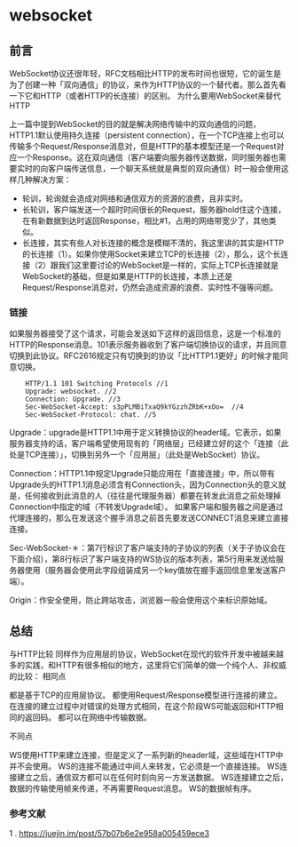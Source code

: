 # websocket

## 前言

WebSocket协议还很年轻，RFC文档相比HTTP的发布时间也很短，它的诞生是为了创建一种「双向通信」的协议，来作为HTTP协议的一个替代者。那么首先看一下它和HTTP（或者HTTP的长连接）的区别。
为什么要用WebSocket来替代HTTP

上一篇中提到WebSocket的目的就是解决网络传输中的双向通信的问题，HTTP1.1默认使用持久连接（persistent connection），在一个TCP连接上也可以传输多个Request/Response消息对，但是HTTP的基本模型还是一个Request对应一个Response。这在双向通信（客户端要向服务器传送数据，同时服务器也需要实时的向客户端传送信息，一个聊天系统就是典型的双向通信）时一般会使用这样几种解决方案：

- 轮训，轮询就会造成对网络和通信双方的资源的浪费，且非实时。
- 长轮训，客户端发送一个超时时间很长的Request，服务器hold住这个连接，在有新数据到达时返回Response，相比#1，占用的网络带宽少了，其他类似。
- 长连接，其实有些人对长连接的概念是模糊不清的，我这里讲的其实是HTTP的长连接（1）。如果你使用Socket来建立TCP的长连接（2），那么，这个长连接（2）跟我们这里要讨论的WebSocket是一样的，实际上TCP长连接就是WebSocket的基础，但是如果是HTTP的长连接，本质上还是Request/Response消息对，仍然会造成资源的浪费、实时性不强等问题。

### 链接

如果服务器接受了这个请求，可能会发送如下这样的返回信息，这是一个标准的HTTP的Response消息。101表示服务器收到了客户端切换协议的请求，并且同意切换到此协议。RFC2616规定只有切换到的协议「比HTTP1.1更好」的时候才能同意切换。

```
    HTTP/1.1 101 Switching Protocols //1
    Upgrade: websocket. //2
    Connection: Upgrade. //3
    Sec-WebSocket-Accept: s3pPLMBiTxaQ9kYGzzhZRbK+xOo=  //4
    Sec-WebSocket-Protocol: chat. //5
```

Upgrade：upgrade是HTTP1.1中用于定义转换协议的header域。它表示，如果服务器支持的话，客户端希望使用现有的「网络层」已经建立好的这个「连接（此处是TCP连接）」，切换到另外一个「应用层」（此处是WebSocket）协议。

Connection：HTTP1.1中规定Upgrade只能应用在「直接连接」中，所以带有Upgrade头的HTTP1.1消息必须含有Connection头，因为Connection头的意义就是，任何接收到此消息的人（往往是代理服务器）都要在转发此消息之前处理掉Connection中指定的域（不转发Upgrade域）。
如果客户端和服务器之间是通过代理连接的，那么在发送这个握手消息之前首先要发送CONNECT消息来建立直接连接。

Sec-WebSocket-＊：第7行标识了客户端支持的子协议的列表（关于子协议会在下面介绍），第8行标识了客户端支持的WS协议的版本列表，第5行用来发送给服务器使用（服务器会使用此字段组装成另一个key值放在握手返回信息里发送客户端）。

Origin：作安全使用，防止跨站攻击，浏览器一般会使用这个来标识原始域。

## 总结

与HTTP比较
同样作为应用层的协议，WebSocket在现代的软件开发中被越来越多的实践，和HTTP有很多相似的地方，这里将它们简单的做一个纯个人、非权威的比较：
相同点

都是基于TCP的应用层协议。
都使用Request/Response模型进行连接的建立。
在连接的建立过程中对错误的处理方式相同，在这个阶段WS可能返回和HTTP相同的返回码。
都可以在网络中传输数据。

不同点

WS使用HTTP来建立连接，但是定义了一系列新的header域，这些域在HTTP中并不会使用。
WS的连接不能通过中间人来转发，它必须是一个直接连接。
WS连接建立之后，通信双方都可以在任何时刻向另一方发送数据。
WS连接建立之后，数据的传输使用帧来传递，不再需要Request消息。
WS的数据帧有序。

### 参考文献

1 . <https://juejin.im/post/57b07b6e2e958a005459ece3>
